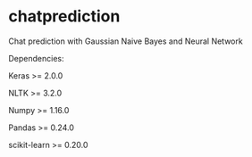 # chatprediction
Chat prediction with Gaussian Naive Bayes and Neural Network

Dependencies:

Keras >= 2.0.0

NLTK >= 3.2.0

Numpy >= 1.16.0

Pandas >= 0.24.0

scikit-learn >= 0.20.0
